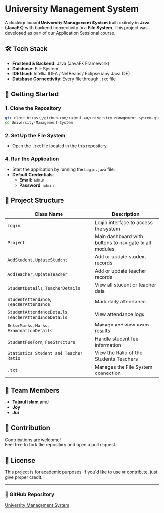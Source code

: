 # University Management System

A desktop-based **University Management System** built entirely in **Java (JavaFX)** with backend connectivity to a **File System**. This project was developed as part of our Application Sessional course.

## 🛠 Tech Stack

- **Frontend & Backend:** Java (JavaFX Framework)
- **Database:** File System
- **IDE Used:** IntelliJ IDEA / NetBeans / Eclipse (any Java IDE)
- **Database Connectivity:** Every file through `.txt` file

## 🚀 Getting Started

### 1. Clone the Repository

```bash
git clone https://github.com/tajmul-4u/University-Management-System.git
cd University-Management-System
```

### 2. Set Up the File System

- Open the `.txt` file located in the this repository.

### 4. Run the Application

- Start the application by running the `Login.java` file.
- **Default Credentials**:
  - **Email:** `admin`
  - **Password:** `admin`


## 📁 Project Structure

| Class Name                  | Description                                                |
|----------------------------|------------------------------------------------------------|
| `Login`                    | Login interface to access the system                       |
| `Project`                  | Main dashboard with buttons to navigate to all modules     |
| `AddStudent`, `UpdateStudent` | Add or update student records                          |
| `AddTeacher`, `UpdateTeacher` | Add or update teacher records                          |
| `StudentDetails`, `TeacherDetails` | View all student or teacher data                  |
| `StudentAttendance`, `TeacherAttendance` | Mark daily attendance                       |
| `StudentAttendanceDetails`, `TeacherAttendanceDetails` | View attendance logs   |
| `EnterMarks`, `Marks`, `ExaminationDetails` | Manage and view exam results           |
| `StudentFeeForm`, `FeeStructure` | Handle student fee information
|`Statistics Student and Teacher Ratio`| View the Ratio of the Students Teachers          |
| `.txt`                     | Manages the File System connection                      |

## 👥 Team Members

- **Tajmul islam** *(me)*
- **Joy**
- **Jui**

## 🤝 Contribution

Contributions are welcome!  
Feel free to fork the repository and open a pull request.

## 📜 License

This project is for academic purposes. If you'd like to use or contribute, just give proper credit.

---

### 🔗 GitHub Repository

[University Management System](https://github.com/tajmul-4u/University-Management-System)

